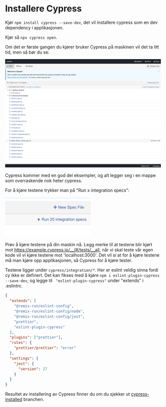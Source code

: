 # Installere Cypress
Kjør `npm install cypress --save-dev`, det vil installere cypress som en dev dependency i applikasjonen. 

Kjør så `npx cypress open`. 

Om det er første gangen du kjører bruker Cypress på maskinen vil det ta litt tid, men så bør du se: 

![Cypress](/screenshots/cypress.png)

Cypress kommer med en god del eksempler, og alt legger seg i en mappe som overraskende nok heter cypress. 

For å kjøre testene trykker man på "Run x integration specs":

![Run tests](/screenshots/run-tests.png)

Prøv å kjøre testene på din maskin nå. Legg merke til at testene blir kjørt mot https://example.cypress.io/__/#/tests/__all, når vi skal teste vår egen kode vil vi kjøre testene mot 'localhost:3000'. Det vil si at for å kjøre testene må man kjøre opp applikasjonen, så Cypress for å kjøre tester. 

Testene ligger under `cypress/integration/*`. Her er eslint veldig sinna fordi cy ikke er definert. Det kan fikses med å kjøre `npm i eslint-plugin-cypress --save-dev`, og legge til ` "eslint-plugin-cypress"` under "extends" i .eslintrc. 

```json
{
  "extends": [
    "@remix-run/eslint-config",
    "@remix-run/eslint-config/node",
    "@remix-run/eslint-config/jest",
    "prettier",
    "eslint-plugin-cypress"
  ],
  "plugins": ["prettier"],
  "rules": {
    "prettier/prettier": "error"
  },
  "settings": {
    "jest": {
      "version": 27
    }
  }
}
```

Resultet av installering av Cypress finner du om du sjekker ut [cypress-installed](https://github.com/GryNagel/cypress-workshop/tree/cypress-installed) branchen. 